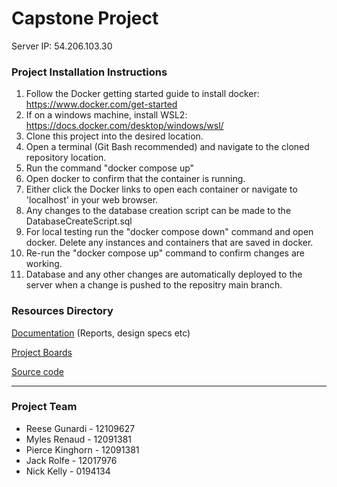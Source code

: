 # Capstone Project

Server IP: 54.206.103.30

### Project Installation Instructions
1. Follow the Docker getting started guide to install docker: https://www.docker.com/get-started
2. If on a windows machine, install WSL2: https://docs.docker.com/desktop/windows/wsl/
3. Clone this project into the desired location.
4. Open a terminal (Git Bash recommended) and navigate to the cloned repository location.
5. Run the command "docker compose up"
6. Open docker to confirm that the container is running.
7. Either click the Docker links to open each container or navigate to 'localhost' in your web browser.
8. Any changes to the database creation script can be made to the DatabaseCreateScript.sql
9. For local testing run the "docker compose down" command and open docker. Delete any instances and containers that are saved in docker.
10. Re-run the "docker compose up" command to confirm changes are working.
11. Database and any other changes are automatically deployed to the server when a change is pushed to the repositry main branch.

### Resources Directory

[Documentation](https://cqu365-my.sharepoint.com/:f:/g/personal/jack_rolfe_cqumail_com/EugQTUKtNW9OhvjBi3NUpzwBkEsBkE3JIppOnuQXhHHrEQ?e=nacJne) (Reports, design specs etc)

[Project Boards](https://github.com/RJGY/capstoneproject/projects/2) 

[Source code](https://github.com/RJGY/capstoneproject)
___

### Project Team
- Reese Gunardi - 12109627
- Myles Renaud - 12091381
- Pierce Kinghorn - 12091381
- Jack Rolfe - 12017976
- Nick Kelly - 0194134
